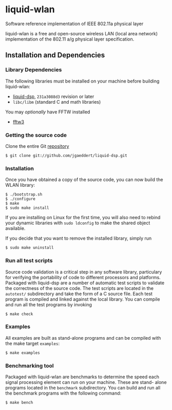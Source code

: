 
liquid-wlan
===========
Software reference implementation of IEEE 802.11a physical layer

liquid-wlan is a free and open-source wireless LAN (local area network)
implementation of the 802.11 a/g physical layer specification.

Installation and Dependencies
-----------------------------

### Library Dependencies ###

The following libraries must be installed on your machine before
building liquid-wlan:

  * [liquid-dsp](http://github.com/jgaeddert/liquid-dsp), `231a3088d3`
    revision or later
  * `libc/libm` (standard C and math libraries)

You may _optionally_ have FFTW installed

  * [fftw3](http://www.fftw.org/)

### Getting the source code ###

Clone the entire Git [repository](http://github.com/jgaeddert/liquid-wlan)
        
    $ git clone git://github.com/jgaeddert/liquid-dsp.git

### Installation ###

Once you have obtained a copy of the source code, you can now build the
WLAN library:

    $ ./bootstrap.sh
    $ ./configure
    $ make
    $ sudo make install

If you are installing on Linux for the first time, you will also need
to rebind your dynamic libraries with `sudo ldconfig` to make the
shared object available.

If you decide that you want to remove the installed library, simply
run

    $ sudo make uninstall

### Run all test scripts ###

Source code validation is a critical step in any software library,
particulary for verifying the portability of code to different
processors and platforms. Packaged with liquid-dsp are a number of
automatic test scripts to validate the correctness of the source code.
The test scripts are located in the `autotest/` subdirectory and
take the form of a C source file. Each test program is compiled and
linked against the local library. You can compile and run all the test
programs by invoking

    $ make check

### Examples ###

All examples are built as stand-alone programs and can be compiled with
the make target `examples`:

    $ make examples

### Benchmarking tool ###

Packaged with liquid-wlan are benchmarks to determine the speed each
signal processing element can run on your machine. These are stand-
alone programs located in the `benchmark` subdirectory. You can build
and run all the benchmark programs with the following command:

    $ make bench

